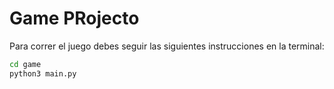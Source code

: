 # Game PRojecto

Para correr el juego debes seguir las siguientes instrucciones en la terminal:

``` sh
cd game
python3 main.py
```